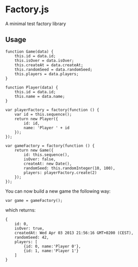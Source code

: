 # Factory.js

A minimal test factory library

## Usage

    function Game(data) {
        this.id = data.id;
        this.isOver = data.isOver; 
        this.createAt = data.createAt; 
        this.randomSeed = data.randomSeed; 
        this.players = data.players; 
    }

    function Player(data) {
        this.id = data.id; 
        this.name = data.name; 
    }

    var playerFactory = factory(function () {
        var id = this.sequence();
        return new Player({
            id: id,
            name: 'Player ' + id
        });
    });

    var gameFactory = factory(function () {
        return new Game({
            id: this.sequence(),
            isOver: false,
            createAt: new Date(),
            randomSeed: this.randomInteger(10, 100),
            players: playerFactory.create(2)
        });
    });

You can now build a new game the following way:

    var game = gameFactory();
  
which returns:

    {
        id: 0,
        isOver: true,
        createdAt: Wed Apr 03 2013 21:56:16 GMT+0200 (CEST),
        randomSeed: 42,
        players: [
            {id: 0, name:'Player 0'},
            {id: 1, name:'Player 1'}
        ]
    }
